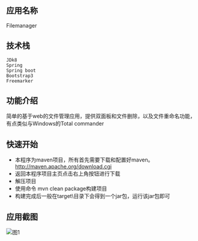 ## 应用名称
Filemanager

## 技术栈	
	JDk8
	Spring
	Spring boot
	Bootstrap3
	Freemarker

## 功能介绍
简单的基于web的文件管理应用，提供双面板和文件删除，以及文件重命名功能，有点类似与Windows的Total commander

## 快速开始
* 本程序为maven项目，所有首先需要下载和配置好maven。http://maven.apache.org/download.cgi
* 返回本程序项目主页点击右上角按钮进行下载
* 解压项目
* 使用命令 mvn clean package构建项目
* 构建完成后一般在target\目录下会得到一个jar包，运行该jar包即可


## 应用截图
![图1](screenshot/filemanager.jpg.jpg)
